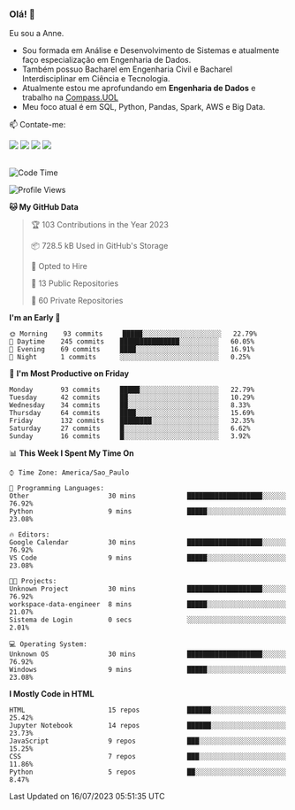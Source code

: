 ### Olá! 👋
Eu sou a Anne. 
- Sou formada em Análise e Desenvolvimento de Sistemas e atualmente faço especialização em Engenharia de Dados.
- Também possuo Bacharel em Engenharia Civil e Bacharel Interdisciplinar em Ciência e Tecnologia.
- Atualmente estou me aprofundando em **Engenharia de Dados** e trabalho na [Compass.UOL](https://compass.uol/pt/home/) 
- Meu foco atual é em SQL, Python, Pandas, Spark, AWS e Big Data.

📫 Contate-me: 

<div>
<a href="https://www.instagram.com/annekarolinefc/" target="_blank"><img src="https://img.shields.io/badge/-Instagram-%23E4405F?style=for-the-badge&logo=instagram&logoColor=white" target="_blank"></a> 
<a href = "mailto:annekarolinefc@gmail.com"><img src="https://img.shields.io/badge/-Gmail-%23333?style=for-the-badge&logo=gmail&logoColor=white" target="_blank"></a>
<a href="https://www.linkedin.com/in/devannekarolinefc/" target="_blank"><img src="https://img.shields.io/badge/-LinkedIn-%230077B5?style=for-the-badge&logo=linkedin&logoColor=white" target="_blank"></a> 
<a href="https://api.whatsapp.com/send?phone=5533991375118&text=Ol%C3%A1%20Anne!%20" target="_blank"><img src="https://img.shields.io/badge/WhatsApp-25D366?style=for-the-badge&logo=whatsapp&logoColor=white" target="_blank"></a>
</div>

  
<!--
  <img align="center" alt="Anne-An" height="30" width="40" src="https://github.com/devicons/devicon/blob/master/icons/angularjs/angularjs-original.svg">
-->

</br>

<!--START_SECTION:waka-->
![Code Time](http://img.shields.io/badge/Code%20Time-204%20hrs%2031%20mins-blue)

![Profile Views](http://img.shields.io/badge/Profile%20Views-0-blue)

**🐱 My GitHub Data** 

> 🏆 103 Contributions in the Year 2023
 > 
> 📦 728.5 kB Used in GitHub's Storage 
 > 
> 💼 Opted to Hire
 > 
> 📜 13 Public Repositories 
 > 
> 🔑 60 Private Repositories  
 > 
**I'm an Early 🐤** 

```text
🌞 Morning    93 commits     █████░░░░░░░░░░░░░░░░░░░░   22.79% 
🌇 Daytime    245 commits    ███████████████░░░░░░░░░░   60.05% 
🌃 Evening    69 commits     ████░░░░░░░░░░░░░░░░░░░░░   16.91% 
🌙 Night      1 commits      ░░░░░░░░░░░░░░░░░░░░░░░░░   0.25%

```
📅 **I'm Most Productive on Friday** 

```text
Monday       93 commits     █████░░░░░░░░░░░░░░░░░░░░   22.79% 
Tuesday      42 commits     ██░░░░░░░░░░░░░░░░░░░░░░░   10.29% 
Wednesday    34 commits     ██░░░░░░░░░░░░░░░░░░░░░░░   8.33% 
Thursday     64 commits     ████░░░░░░░░░░░░░░░░░░░░░   15.69% 
Friday       132 commits    ████████░░░░░░░░░░░░░░░░░   32.35% 
Saturday     27 commits     █░░░░░░░░░░░░░░░░░░░░░░░░   6.62% 
Sunday       16 commits     █░░░░░░░░░░░░░░░░░░░░░░░░   3.92%

```


📊 **This Week I Spent My Time On** 

```text
⌚︎ Time Zone: America/Sao_Paulo

💬 Programming Languages: 
Other                    30 mins             ███████████████████░░░░░░   76.92% 
Python                   9 mins              █████░░░░░░░░░░░░░░░░░░░░   23.08%

🔥 Editors: 
Google Calendar          30 mins             ███████████████████░░░░░░   76.92% 
VS Code                  9 mins              █████░░░░░░░░░░░░░░░░░░░░   23.08%

🐱‍💻 Projects: 
Unknown Project          30 mins             ███████████████████░░░░░░   76.92% 
workspace-data-engineer  8 mins              █████░░░░░░░░░░░░░░░░░░░░   21.07% 
Sistema de Login         0 secs              ░░░░░░░░░░░░░░░░░░░░░░░░░   2.01%

💻 Operating System: 
Unknown OS               30 mins             ███████████████████░░░░░░   76.92% 
Windows                  9 mins              █████░░░░░░░░░░░░░░░░░░░░   23.08%

```

**I Mostly Code in HTML** 

```text
HTML                     15 repos            ██████░░░░░░░░░░░░░░░░░░░   25.42% 
Jupyter Notebook         14 repos            ██████░░░░░░░░░░░░░░░░░░░   23.73% 
JavaScript               9 repos             ███░░░░░░░░░░░░░░░░░░░░░░   15.25% 
CSS                      7 repos             ███░░░░░░░░░░░░░░░░░░░░░░   11.86% 
Python                   5 repos             ██░░░░░░░░░░░░░░░░░░░░░░░   8.47%

```



 Last Updated on 16/07/2023 05:51:35 UTC
<!--END_SECTION:waka-->
  
